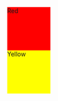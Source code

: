 <lively-window>
  <div>
    <div id="red">Red</div>
    <div id="yellow">Yellow</div>
  </div>
</lively-window>

<style>
#yellow {
  background-color: yellow;
  width: 100px;
  height: 100px;
}

#red {
  background-color: red;
  width: 100px;
  height: 100px;
}
</style>